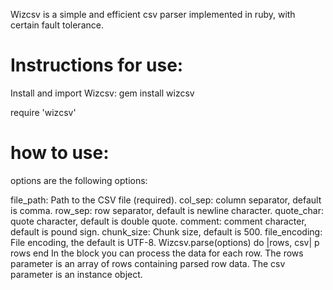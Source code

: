 Wizcsv is a simple and efficient csv parser implemented in ruby, with certain fault tolerance.

# Instructions for use:

Install and import Wizcsv: gem install wizcsv

require 'wizcsv'

# how to use:

options are the following options:

file_path: Path to the CSV file (required).
col_sep: column separator, default is comma.
row_sep: row separator, default is newline character.
quote_char: quote character, default is double quote.
comment: comment character, default is pound sign.
chunk_size: Chunk size, default is 500.
file_encoding: File encoding, the default is UTF-8.
Wizcsv.parse(options) do |rows, csv| p rows end In the block you can process the data for each row. The rows parameter is an array of rows containing parsed row data. The csv parameter is an instance object.
